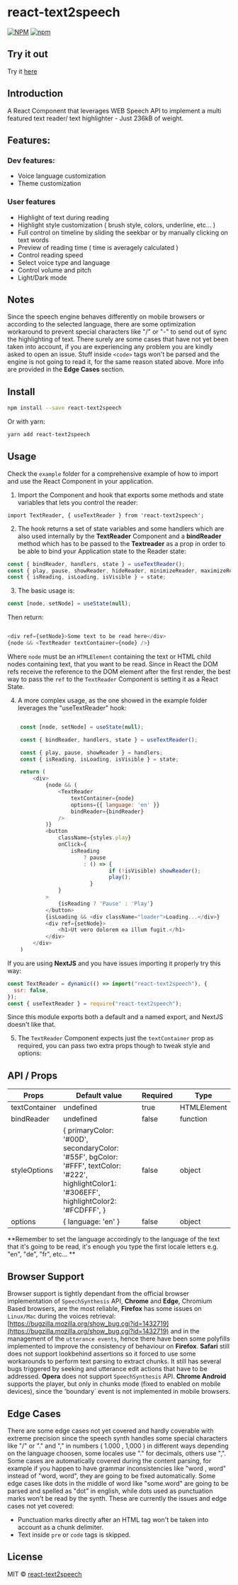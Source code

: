 # react-text2speech

[![NPM](https://img.shields.io/npm/v/react-text2speech.svg)](https://www.npmjs.com/package/react-text2speech)
[![npm](https://img.shields.io/npm/dm/react-text2speech.svg)](https://www.npmjs.com/package/react-text2speech)

## Try it out

Try it [here](https://kais3rp.github.io/react-text2speech/)

## Introduction

A React Component that leverages WEB Speech API to implement a multi featured text reader/ text highlighter - Just 236kB of weight.

## Features:

### Dev features:
-   Voice language customization
-   Theme customization

### User features
-   Highlight of text during reading
-   Highlight style customization ( brush style, colors, underline, etc... )
-   Full control on timeline by sliding the seekbar or by manually clicking on text words
-   Preview of reading time ( time is averagely calculated )
-   Control reading speed
-   Select voice type and language
-   Control volume and pitch
-   Light/Dark mode 

## Notes

Since the speech engine behaves differently on mobile browsers or according to the selected language, there are some optimization workaround to prevent special characters like "/" or "-" to send out of sync the highlighting of text. There surely are some cases that have not yet been taken into account, if you are experiencing any problem you are kindly asked to open an issue.
Stuff inside `<code>` tags won't be parsed and the engine is not going to read it, for the same reason stated above.
More info are provided in the **Edge Cases** section.

## Install

```bash
npm install --save react-text2speech
```

Or with yarn:

```bash
yarn add react-text2speech
```

## Usage

Check the `example` folder for a comprehensive example of how to import and use the React Component in your application.

1. Import the Component and hook that exports some methods and state variables that lets you control the reader:

`import TextReader, { useTextReader } from 'react-text2speech';`

2. The hook returns a set of state variables and some handlers which are also used internally by the **TextReader** Component and a **bindReader** method which has to be passed to the **Textreader** as a prop in order to be able to bind your Application state to the Reader state:

```javascript
const { bindReader, handlers, state } = useTextReader();
const { play, pause, showReader, hideReader, minimizeReader, maximizeReader } = handlers;
const { isReading, isLoading, isVisible } = state;
```

3. The basic usage is:

```javascript
const [node, setNode] = useState(null);

```
Then return:

```javascript

<div ref={setNode}>Some text to be read here</div>
{node && <TextReader textContainer={node} />}

```

Where `node` must be an `HTMLElement` containing the text or HTML child nodes containing text, that you want to be read.
Since in React the DOM refs receive the reference to the DOM element after the first render, the best way to pass the `ref` to the `TextReader` Component is setting it as a React State.

4. A more complex usage, as the one showed in the example folder leverages the "useTextReader" hook:

```javascript

	const [node, setNode] = useState(null);

	const { bindReader, handlers, state } = useTextReader();

	const { play, pause, showReader } = handlers;
	const { isReading, isLoading, isVisible } = state;

	return (
		<div>		
			{node && (
				<TextReader
					textContainer={node}
					options={{ language: 'en' }}
					bindReader={bindReader}
				/>
			)}
			<button
				className={styles.play}
				onClick={
					isReading
						? pause
						: () => {
								if (!isVisible) showReader();
								play();
						  }
				}
			>
				{isReading ? 'Pause' : 'Play'}
			</button>
			{isLoading && <div className="loader">Loading...</div>}
			<div ref={setNode}>
				<h1>Ut vero dolorem ea illum fugit.</h1>
			</div>
		</div>
	)
```

If you are using **NextJS** and you have issues importing it properly try this way:

```javascript
const TextReader = dynamic(() => import("react-text2speech"), {
  ssr: false,
});
const { useTextReader } = require("react-text2speech");
```
Since this module exports both a default and a named export, and NextJS doesn't like that.

5. The `TextReader` Component expects just the `textContainer` prop as required, you can pass two extra props though to tweak style and options:

## API / Props

| Props         | Default value                                                                      | Required | Type |
| ------------- | ---------------------------------------------------------------------------------- | -------- | ---- |
| textContainer | undefined                                                                          | true     | HTMLElement |
| bindReader    | undefined                                                                          | false    | function |
| styleOptions  | { primaryColor: '#00D', secondaryColor: '#55F', bgColor: '#FFF', textColor: '#222', highlightColor1: '#306EFF', highlightColor2: '#FCDFFF', } | false    | object |
| options       | { language: 'en' }                                                                 | false    | object |

**Remember to set the language accordingly to the language of the text that it's going to be read, it's enough you type the first locale letters e.g. "en", "de", "fr", etc... **

## Browser Support

Browser support is tightly dependant from the official browser implementation of `SpeechSynthesis` API, **Chrome** and **Edge**, Chromium Based browsers, are the most reliable, **Firefox** has some issues on `Linux/Mac` during the voices retrieval: [https://bugzilla.mozilla.org/show_bug.cgi?id=1432719](https://bugzilla.mozilla.org/show_bug.cgi?id=1432719) and in the management of the `utterance events`, hence there have been some polyfills implemented to improve the consistency of behaviour on **Firefox**.
**Safari** still does not support lookbehind assertions so it forced to use some workarounds to perform text parsing to extract chunks. It still has several bugs triggered by seeking and utterance edit actions that have to be addressed.
**Opera** does not support `SpeechSynthesis` API.
**Chrome Android** supports the player, but only in chunks mode (fixed to enabled on mobile devices), since the 'boundary` event is not implemented in mobile browsers.



## Edge Cases

There are some edge cases not yet covered and hardly coverable with extreme precision since the speech synth handles some special characters like "/" or "." and "," in numbers ( 1.000 , 1,000 ) in different ways depending on the language choosen, some locales use "." for decimals, others use ",".
Some cases are automatically covered during the content parsing, for example if you happen to have grammar inconsistencies like "word , word" instead of "word, word", they are going to be fixed automatically.
Some edge cases like dots in the middle of word like "some.word" are going to be parsed and spelled as "dot" in english, while dots used as punctuation marks won't be read by the synth.
These are currently the issues and edge cases not yet covered:

-   Punctuation marks directly after an HTML tag won't be taken into account as a chunk delimiter.
-   Text inside `pre` or `code` tags is skipped.

## License

MIT © [react-text2speech](https://github.com/Kais3rP/react-text2speech)
